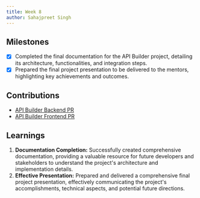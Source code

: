 ```yaml
---
title: Week 8
author: Sahajpreet Singh
---
```


## Milestones
- [x] Completed the final documentation for the API Builder project, detailing its architecture, functionalities, and integration steps.
- [x] Prepared the final project presentation to be delivered to the mentors, highlighting key achievements and outcomes.

## Contributions
- [API Builder Backend PR](https://github.com/digitalgreenorg/farmstack-backend/pull/557)
- [API Builder Frontend PR](https://github.com/digitalgreenorg/farmstack-frontend/pull/1148)

## Learnings
1. **Documentation Completion:** Successfully created comprehensive documentation, providing a valuable resource for future developers and stakeholders to understand the project's architecture and implementation details.
2. **Effective Presentation:** Prepared and delivered a comprehensive final project presentation, effectively communicating the project's accomplishments, technical aspects, and potential future directions.